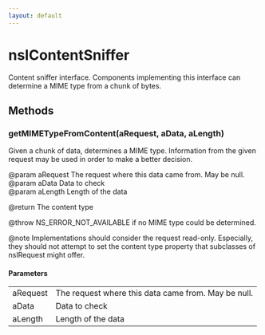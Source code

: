 ```yaml
---
layout: default
---
```


# nsIContentSniffer #
  
Content sniffer interface. Components implementing this interface can  
determine a MIME type from a chunk of bytes.  
  

## Methods ##

### getMIMETypeFromContent(aRequest, aData, aLength) ###
  
Given a chunk of data, determines a MIME type. Information from the given  
request may be used in order to make a better decision.  
  
@param aRequest The request where this data came from. May be null.  
@param aData Data to check  
@param aLength Length of the data  
  
@return The content type  
  
@throw NS_ERROR_NOT_AVAILABLE if no MIME type could be determined.  
  
@note Implementations should consider the request read-only. Especially,  
they should not attempt to set the content type property that subclasses of  
nsIRequest might offer.  
  

#### Parameters ####

<table>

<tr>
<td>aRequest</td>
<td>The request where this data came from. May be null.  
</td>
</tr>

<tr>
<td>aData</td>
<td>Data to check  
</td>
</tr>

<tr>
<td>aLength</td>
<td>Length of the data  
</td>
</tr>

</table>
